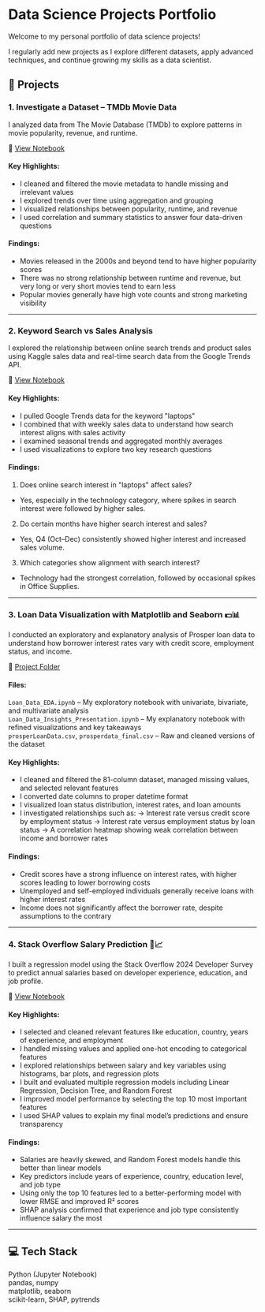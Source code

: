 # Data Science Projects Portfolio

Welcome to my personal portfolio of data science projects!

I regularly add new projects as I explore different datasets, apply advanced techniques, and continue growing my skills as a data scientist.

## 📂 Projects

### 1. Investigate a Dataset – TMDb Movie Data  
I analyzed data from The Movie Database (TMDb) to explore patterns in movie popularity, revenue, and runtime.

📄 [View Notebook](./Investigate_a_Dataset.ipynb)

#### Key Highlights:
- I cleaned and filtered the movie metadata to handle missing and irrelevant values  
- I explored trends over time using aggregation and grouping  
- I visualized relationships between popularity, runtime, and revenue  
- I used correlation and summary statistics to answer four data-driven questions

#### Findings:
- Movies released in the 2000s and beyond tend to have higher popularity scores  
- There was no strong relationship between runtime and revenue, but very long or very short movies tend to earn less  
- Popular movies generally have high vote counts and strong marketing visibility

---

### 2. Keyword Search vs Sales Analysis  
I explored the relationship between online search trends and product sales using Kaggle sales data and real-time search data from the Google Trends API.

📄 [View Notebook](./Keyword_Search_vs_Sales_Analysis.ipynb)

#### Key Highlights:
- I pulled Google Trends data for the keyword "laptops"  
- I combined that with weekly sales data to understand how search interest aligns with sales activity  
- I examined seasonal trends and aggregated monthly averages  
- I used visualizations to explore two key research questions

#### Findings:
1. Does online search interest in "laptops" affect sales?
- Yes, especially in the technology category, where spikes in search interest were followed by higher sales.

2. Do certain months have higher search interest and sales?
- Yes, Q4 (Oct–Dec) consistently showed higher interest and increased sales volume.

3. Which categories show alignment with search interest?
- Technology had the strongest correlation, followed by occasional spikes in Office Supplies.

---

### 3. Loan Data Visualization with Matplotlib and Seaborn 💵📊  
I conducted an exploratory and explanatory analysis of Prosper loan data to understand how borrower interest rates vary with credit score, employment status, and income.

📁 [Project Folder](./Loan_Data_Insights/)

#### Files:
`Loan_Data_EDA.ipynb` – My exploratory notebook with univariate, bivariate, and multivariate analysis  
`Loan_Data_Insights_Presentation.ipynb` – My explanatory notebook with refined visualizations and key takeaways  
`prosperLoanData.csv`, `prosperdata_final.csv` – Raw and cleaned versions of the dataset

#### Key Highlights:
- I cleaned and filtered the 81-column dataset, managed missing values, and selected relevant features  
- I converted date columns to proper datetime format  
- I visualized loan status distribution, interest rates, and loan amounts  
- I investigated relationships such as:
	-> Interest rate versus credit score by employment status
	-> Interest rate versus employment status by loan status
	-> A correlation heatmap showing weak correlation between income and borrower rates

#### Findings:
- Credit scores have a strong influence on interest rates, with higher scores leading to lower borrowing costs  
- Unemployed and self-employed individuals generally receive loans with higher interest rates  
- Income does not significantly affect the borrower rate, despite assumptions to the contrary

---

### 4. Stack Overflow Salary Prediction 💼📈  
I built a regression model using the Stack Overflow 2024 Developer Survey to predict annual salaries based on developer experience, education, and job profile.

📄 [View Notebook](./stackoverflow_salary_prediction.ipynb)

#### Key Highlights:
- I selected and cleaned relevant features like education, country, years of experience, and employment  
- I handled missing values and applied one-hot encoding to categorical features  
- I explored relationships between salary and key variables using histograms, bar plots, and regression plots  
- I built and evaluated multiple regression models including Linear Regression, Decision Tree, and Random Forest  
- I improved model performance by selecting the top 10 most important features  
- I used SHAP values to explain my final model’s predictions and ensure transparency

#### Findings:
- Salaries are heavily skewed, and Random Forest models handle this better than linear models  
- Key predictors include years of experience, country, education level, and job type  
- Using only the top 10 features led to a better-performing model with lower RMSE and improved R² scores  
- SHAP analysis confirmed that experience and job type consistently influence salary the most

---

## 💻 Tech Stack
Python (Jupyter Notebook)  
pandas, numpy  
matplotlib, seaborn  
scikit-learn, SHAP, pytrends
